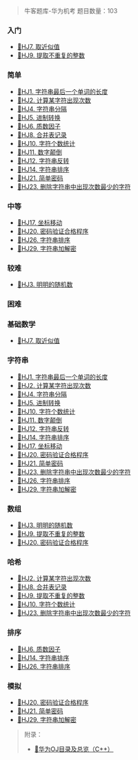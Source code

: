 > 牛客题库-华为机考
> 题目数量：103

<!-- tabs:start -->

### **入门**

- [📑HJ7. 取近似值](NowCoder/HJ7.md)
- [📑HJ9. 提取不重复的整数](NowCoder/HJ9.md)

### **简单**

- [📑HJ1. 字符串最后一个单词的长度](NowCoder/HJ1.md)
- [📑HJ2. 计算某字符出现次数](NowCoder/HJ2.md)
- [📑HJ4. 字符串分隔](NowCoder/HJ4.md)
- [📑HJ5. 进制转换](NowCoder/HJ5.md)
- [📑HJ6. 质数因子](NowCoder/HJ6.md)
- [📑HJ8. 合并表记录](NowCoder/HJ8.md)
- [📑HJ10. 字符个数统计](NowCoder/HJ10.md)
- [📑HJ11. 数字颠倒](NowCoder/HJ11.md)
- [📑HJ12. 字符串反转](NowCoder/HJ12.md)
- [📑HJ14. 字符串排序](NowCoder/HJ14.md)
- [📑HJ21. 简单密码](NowCoder/HJ21.md)
- [📑HJ23. 删除字符串中出现次数最少的字符](NowCoder/HJ23.md)

### **中等**

- [📑HJ17. 坐标移动](NowCoder/HJ17.md)
- [📑HJ20. 密码验证合格程序](NowCoder/HJ20.md)
- [📑HJ26. 字符串排序](NowCoder/HJ26.md)
- [📑HJ29. 字符串加解密](NowCoder/HJ29.md)

### **较难**

- [📑HJ3. 明明的随机数](NowCoder/HJ3.md)

### **困难**

<!-- tabs:end -->

<!-- tabs:start -->

### **基础数学**

- [📑HJ7. 取近似值](NowCoder/HJ7.md)

### **字符串**

- [📑HJ1. 字符串最后一个单词的长度](NowCoder/HJ1.md)
- [📑HJ2. 计算某字符出现次数](NowCoder/HJ2.md)
- [📑HJ4. 字符串分隔](NowCoder/HJ4.md)
- [📑HJ5. 进制转换](NowCoder/HJ5.md)
- [📑HJ10. 字符个数统计](NowCoder/HJ10.md)
- [📑HJ11. 数字颠倒](NowCoder/HJ11.md)
- [📑HJ12. 字符串反转](NowCoder/HJ12.md)
- [📑HJ14. 字符串排序](NowCoder/HJ14.md)
- [📑HJ17. 坐标移动](NowCoder/HJ17.md)
- [📑HJ20. 密码验证合格程序](NowCoder/HJ20.md)
- [📑HJ21. 简单密码](NowCoder/HJ21.md)
- [📑HJ23. 删除字符串中出现次数最少的字符](NowCoder/HJ23.md)
- [📑HJ26. 字符串排序](NowCoder/HJ26.md)
- [📑HJ29. 字符串加解密](NowCoder/HJ29.md)

### **数组**

- [📑HJ3. 明明的随机数](NowCoder/HJ3.md)
- [📑HJ9. 提取不重复的整数](NowCoder/HJ9.md)
- [📑HJ20. 密码验证合格程序](NowCoder/HJ20.md)

### **哈希**

- [📑HJ2. 计算某字符出现次数](NowCoder/HJ2.md)
- [📑HJ8. 合并表记录](NowCoder/HJ8.md)
- [📑HJ9. 提取不重复的整数](NowCoder/HJ9.md)
- [📑HJ10. 字符个数统计](NowCoder/HJ10.md)
- [📑HJ23. 删除字符串中出现次数最少的字符](NowCoder/HJ23.md)

### **排序**

- [📑HJ6. 质数因子](NowCoder/HJ6.md)
- [📑HJ14. 字符串排序](NowCoder/HJ14.md)
- [📑HJ26. 字符串排序](NowCoder/HJ26.md)

### **模拟**

- [📑HJ20. 密码验证合格程序](NowCoder/HJ20.md)
- [📑HJ21. 简单密码](NowCoder/HJ21.md)
- [📑HJ29. 字符串加解密](NowCoder/HJ29.md)

<!-- tabs:end -->

> 附录：
>
> - [📑华为OJ目录及总览（C++）](https://zryang.github.io/2018/04/06/hwoj-000/)
